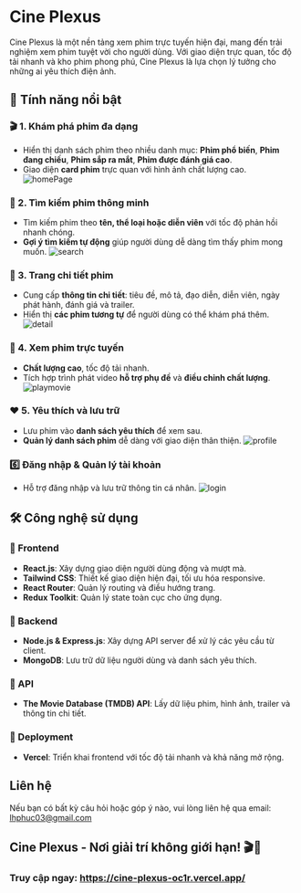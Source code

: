 # Cine Plexus

Cine Plexus là một nền tảng xem phim trực tuyến hiện đại, mang đến trải nghiệm xem phim tuyệt vời cho người dùng. Với giao diện trực quan, tốc độ tải nhanh và kho phim phong phú, Cine Plexus là lựa chọn lý tưởng cho những ai yêu thích điện ảnh.

## 🚀 Tính năng nổi bật

### 🎬 1. Khám phá phim đa dạng
- Hiển thị danh sách phim theo nhiều danh mục: **Phim phổ biến**, **Phim đang chiếu**, **Phim sắp ra mắt**, **Phim được đánh giá cao**.
- Giao diện **card phim** trực quan với hình ảnh chất lượng cao.
![homePage](https://raw.githubusercontent.com/user/repo/main/screenshots/homePage.png)

### 🔎 2. Tìm kiếm phim thông minh
- Tìm kiếm phim theo **tên, thể loại hoặc diễn viên** với tốc độ phản hồi nhanh chóng.
- **Gợi ý tìm kiếm tự động** giúp người dùng dễ dàng tìm thấy phim mong muốn.
![search](https://raw.githubusercontent.com/user/repo/main/screenshots/search.png)

### 📌 3. Trang chi tiết phim
- Cung cấp **thông tin chi tiết**: tiêu đề, mô tả, đạo diễn, diễn viên, ngày phát hành, đánh giá và trailer.
- Hiển thị **các phim tương tự** để người dùng có thể khám phá thêm.
![detail](https://raw.githubusercontent.com/user/repo/main/screenshots/detail.png)

### 🎥 4. Xem phim trực tuyến
- **Chất lượng cao**, tốc độ tải nhanh.
- Tích hợp trình phát video **hỗ trợ phụ đề** và **điều chỉnh chất lượng**.
![playmovie](https://github.com/user-attachments/assets/7b16588c-1595-411b-88d2-839c797f0e07)

### ❤️ 5. Yêu thích và lưu trữ
- Lưu phim vào **danh sách yêu thích** để xem sau.
- **Quản lý danh sách phim** dễ dàng với giao diện thân thiện.
![profile](https://github.com/user-attachments/assets/e9709193-a54c-455a-a41d-abc63ee73971)

### 6️⃣ Đăng nhập & Quản lý tài khoản
- Hỗ trợ đăng nhập và lưu trữ thông tin cá nhân.
![login](https://raw.githubusercontent.com/user/repo/main/screenshots/login.png)

## 🛠 Công nghệ sử dụng

### 🔹 Frontend
- **React.js**: Xây dựng giao diện người dùng động và mượt mà.
- **Tailwind CSS**: Thiết kế giao diện hiện đại, tối ưu hóa responsive.
- **React Router**: Quản lý routing và điều hướng trang.
- **Redux Toolkit**: Quản lý state toàn cục cho ứng dụng.

### 🔹 Backend
- **Node.js & Express.js**: Xây dựng API server để xử lý các yêu cầu từ client.
- **MongoDB**: Lưu trữ dữ liệu người dùng và danh sách yêu thích.

### 🔹 API
- **The Movie Database (TMDB) API**: Lấy dữ liệu phim, hình ảnh, trailer và thông tin chi tiết.

### 🔹 Deployment
- **Vercel**: Triển khai frontend với tốc độ tải nhanh và khả năng mở rộng.

## Liên hệ
Nếu bạn có bất kỳ câu hỏi hoặc góp ý nào, vui lòng liên hệ qua email: lhphuc03@gmail.com

## Cine Plexus - Nơi giải trí không giới hạn! 🎬🍿

### Truy cập ngay: https://cine-plexus-oc1r.vercel.app/
